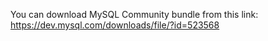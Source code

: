 You can download MySQL Community bundle from this link:
https://dev.mysql.com/downloads/file/?id=523568
